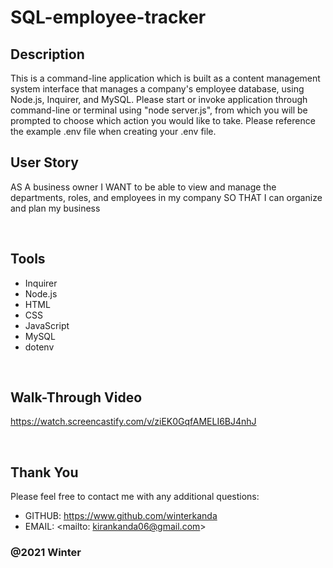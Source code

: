 # SQL-employee-tracker

## Description 
This is a command-line application which is built as a content management system interface that manages a company's employee database, using Node.js, Inquirer, and MySQL. Please start or invoke application through command-line or terminal using "node server.js", from which you will be prompted to choose which action you would like to take. Please reference the example .env file when creating your .env file. 


## User Story
AS A business owner
I WANT to be able to view and manage the departments, roles, and employees in my company
SO THAT I can organize and plan my business

&nbsp;  

## Tools 

* Inquirer
* Node.js
* HTML
* CSS
* JavaScript
* MySQL
* dotenv

&nbsp;  


## Walk-Through Video
https://watch.screencastify.com/v/ziEK0GqfAMELI6BJ4nhJ

&nbsp;  


## Thank You
Please feel free to contact me with any additional questions: 
* GITHUB: https://www.github.com/winterkanda
* EMAIL: <mailto: kirankanda06@gmail.com>
### @2021 Winter